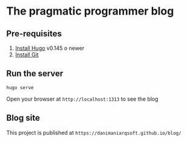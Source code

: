 # The pragmatic programmer blog


## Pre-requisites

1. [Install Hugo](https://gohugo.io/installation/) v0.145 o newer 
2. [Install Git](https://git-scm.com/book/en/v2/Getting-Started-Installing-Git)


## Run the server

```shell
hugo serve
```

Open your browser at `http://localhost:1313` to see the blog


## Blog site

This project is published at `https://danimaniarqsoft.github.io/blog/`
